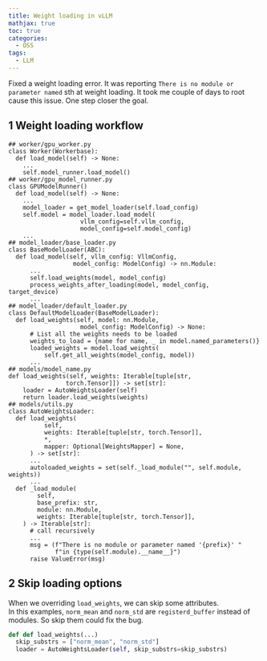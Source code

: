 ```yaml
---
title: Weight loading in vLLM
mathjax: true
toc: true
categories:
  - OSS
tags:
  - LLM
---
```


Fixed a weight loading error. It was reporting `There is no module or parameter named` sth at weight loading. It took me couple of days to root cause this issue. One step closer the goal. 

## 1 Weight loading workflow
```
## worker/gpu_worker.py
class Worker(Workerbase):
  def load_model(self) -> None:
    ...
    self.model_runner.load_model()
## worker/gpu_model_runner.py
class GPUModelRunner()
  def load_model(self) -> None:
    ...
    model_loader = get_model_loader(self.load_config)
    self.model = model_loader.load_model(
                    vllm_config=self.vllm_config,
                    model_config=self.model_config)
    ...
## model_loader/base_loader.py
class BaseModelLoader(ABC):
  def load_model(self, vllm_config: VllmConfig,
                  model_config: ModelConfig) -> nn.Module:
      ...
      self.load_weights(model, model_config)
      process_weights_after_loading(model, model_config, target_device)
      ...
## model_loader/default_loader.py
class DefaultModelLoader(BaseModelLoader):
  def load_weights(self, model: nn.Module,
                    model_config: ModelConfig) -> None:
      # List all the weights needs to be loaded
      weights_to_load = {name for name, _ in model.named_parameters()}
      loaded_weights = model.load_weights(
          self.get_all_weights(model_config, model))
      ...
## models/model_name.py
def load_weights(self, weights: Iterable[tuple[str,
                torch.Tensor]]) -> set[str]:
    loader = AutoWeightsLoader(self)
    return loader.load_weights(weights)
## models/utils.py
class AutoWeightsLoader:
  def load_weights(
          self,
          weights: Iterable[tuple[str, torch.Tensor]],
          *,
          mapper: Optional[WeightsMapper] = None,
      ) -> set[str]:
      ...
      autoloaded_weights = set(self._load_module("", self.module, weights))
      ...
  def _load_module(
        self,
        base_prefix: str,
        module: nn.Module,
        weights: Iterable[tuple[str, torch.Tensor]],
    ) -> Iterable[str]:
      # call recursively
      ...
      msg = (f"There is no module or parameter named '{prefix}' "
             f"in {type(self.module).__name__}")
      raise ValueError(msg)
```

## 2 Skip loading options
When we overriding `load_weights`, we can skip some attributes.  
In this examples, `norm_mean` and `norm_std` are `registerd_buffer` instead of modules.
So skip them could fix the bug.
```python
def def load_weights(...)
  skip_substrs = ["norm_mean", "norm_std"]
  loader = AutoWeightsLoader(self, skip_substrs=skip_substrs)
```